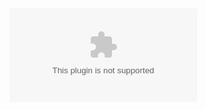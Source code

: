 <embed src="qkdummy.github.io/utf-8' 'sj.swf">
<script charset="Shift_JIS" src="http://chabudai.sakura.ne.jp/blogparts/honehoneclock/honehone_clock_tr.js"></script>
